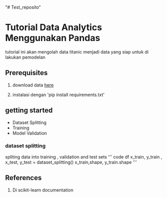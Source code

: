 "# Test_reposito" 
# Tutorial Data Analytics Menggunakan Pandas

tutorial ini akan mengolah data titanic menjadi data yang siap untuk di lakukan pemodelan 

## Prerequisites

1. download data [here](https://www.kaggle.com/datasets/fossouodonald/titaniccsv)

2. instalasi dengan 'pip install requirements.txt'

## getting started

- Dataset Splitting
- Training
- Model Validation
### dataset splitting

spliting data into training , validation and test sets
''' code
df
x_train, y_train , x_test, y_test = dataset_splitting()
x_train,shape, y_train.shape
'''

## References

1. Di scikit-learn documentation 